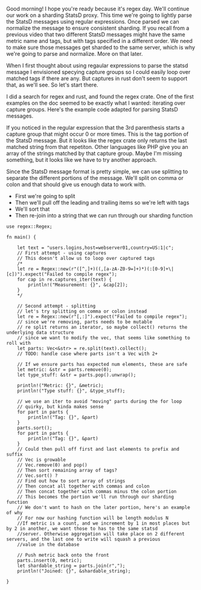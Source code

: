 Good morning! I hope you're ready because it's regex day. We'll continue our work on a sharding StatsD proxy. This time we're going to lightly parse the StatsD messages using regular expressions. Once parsed we can normalize the message to ensure consistent sharding. If you recall from a previous video that two different StatsD messages might have the same metric name and tags, but with tags specified in a different order. We need to make sure those messages get sharded to the same server, which is why we're going to parse and normalize. More on that later.

When I first thought about using regaular expressions to parse the statsd message I envisioned specying capture groups so I could easily loop over matched tags if there are any. But captures in rust don't seem to support that, as we'll see. So let's start there.

I did a search for regex and rust, and found the regex crate. One of the first examples on the doc seemed to be exactly what I wanted: iterating over capture groups. Here's the example code adapted for parsing StatsD messages.

If you noticed in the regular expression that the 3rd parenthesis starts a capture group that might occur 0 or more times. This is the tag portion of the StatsD message. But it looks like the regex crate only returns the last matched string from that repetiton. Other languages like PHP give you an array of the strings matched by that capture group. Maybe I'm missing something, but it looks like we have to try another approach.

Since the StatsD message format is pretty simple, we can use splitting to separate the different portions of the message. We'll split on comma or colon and that should give us enough data to work with.

* First we're going to split
* Then we'll pull off the leading and trailing items so we're left with tags
* We'll sort that
* Then re-join into a string that we can run through our sharding function



```
use regex::Regex;

fn main() {
    
    let text = "users.logins,host=webserver01,country=US:1|c";
    // First attempt - using captures
    // This doesn't allow us to loop over captured tags
    /*
    let re = Regex::new(r"([^,]+)((,[a-zA-Z0-9=]+)*)(:[0-9]+\|[c])").expect("Failed to compile regex");
    for cap in re.captures_iter(text) {
        println!("Measurement: {}", &cap[2]);
    }
    */

    // Second attempt - splitting
    // let's try splitting on comma or colon instead
    let re = Regex::new(r"[,:]").expect("Failed to compile regex");
    // since we're removing, parts needs to be mutable
    // re split returns an iterator, so maybe collect() returns the underlying data structure
    // since we want to modify the vec, that seems like something to roll with
    let parts: Vec<&str> = re.split(text).collect();
    // TODO: handle case where parts isn't a Vec with 2+

    // If we ensure parts has expected num elements, these are safe
    let metric: &str = parts.remove(0);
    let type_stuff: &str = parts.pop().unwrap();
    
    println!("Metric: {}", &metric);
    println!("Type stuff: {}", &type_stuff);

    // we use an iter to avoid "moving" parts during the for loop
    // quirky, but kinda makes sense
    for part in parts {
        println!("Tag: {}", &part)
    }
    parts.sort();
    for part in parts {
        println!("Tag: {}", &part)
    }
    // Could then pull off first and last elements to prefix and suffix
    // Vec is growable
    // Vec.remove(0) and pop()
    // Then sort remaining array of tags?
    // Vec.sort() ?
    // Find out how to sort array of strings
    // Then concat all together with commas and colon
    // Then concat together with commas minus the colon portion
    // This becomes the portion we'll run through our sharding function
    // We don't want to hash on the later portion, here's an example of why
    // For now our hashing function will be length modulus N
    //If metric is a count, and we increment by 1 in most places but by 2 in another, we want those to has to the same statsd
    //server. Otherwise aggregation will take place on 2 different servers, and the last one to write will squash a previous
    //value in the database

    // Push metric back onto the front
    parts.insert(0, metric);
    let shardable_string = parts.join(r",");
    println!("Joined: {}", &shardable_string);

}
```
